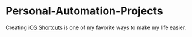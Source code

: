 # Personal-Automation-Projects
Creating [iOS Shortcuts](https://support.apple.com/guide/shortcuts/welcome/ios) is one of my favorite ways to make my life easier. 
